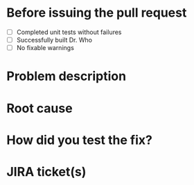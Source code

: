 # Before issuing the pull request
- [ ] Completed unit tests without failures
- [ ] Successfully built Dr. Who
- [ ] No fixable warnings 

# Problem description
[comment]: # (Describe briefly the bug)

# Root cause
[comment]: # (Explain the root cause)

# How did you test the fix?
[comment]: # (Explain the way to verify your fix)

# JIRA ticket(s)
[comment]: # (Put the corresponding JIRA ticket's links here)
